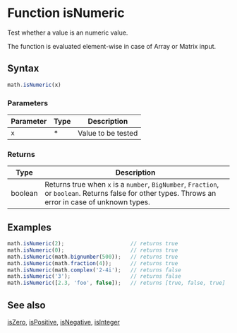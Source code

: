 <!-- Note: This file is automatically generated from source code comments. Changes made in this file will be overridden. -->

# Function isNumeric

Test whether a value is an numeric value.

The function is evaluated element-wise in case of Array or Matrix input.


## Syntax

```js
math.isNumeric(x)
```

### Parameters

Parameter | Type | Description
--------- | ---- | -----------
`x` | * | Value to be tested

### Returns

Type | Description
---- | -----------
boolean | Returns true when `x` is a `number`, `BigNumber`, `Fraction`, or `boolean`. Returns false for other types. Throws an error in case of unknown types.


## Examples

```js
math.isNumeric(2);                     // returns true
math.isNumeric(0);                     // returns true
math.isNumeric(math.bignumber(500));   // returns true
math.isNumeric(math.fraction(4));      // returns true
math.isNumeric(math.complex('2-4i');   // returns false
math.isNumeric('3');                   // returns false
math.isNumeric([2.3, 'foo', false]);   // returns [true, false, true]
```


## See also

[isZero](isZero.md),
[isPositive](isPositive.md),
[isNegative](isNegative.md),
[isInteger](isInteger.md)

